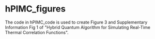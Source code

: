 # hPIMC_figures

The code in hPIMC_code is used to create Figure 3 and Supplementary Information Fig 1 of "Hybrid Quantum Algorithm for Simulating Real-Time Thermal Correlation Functions".
